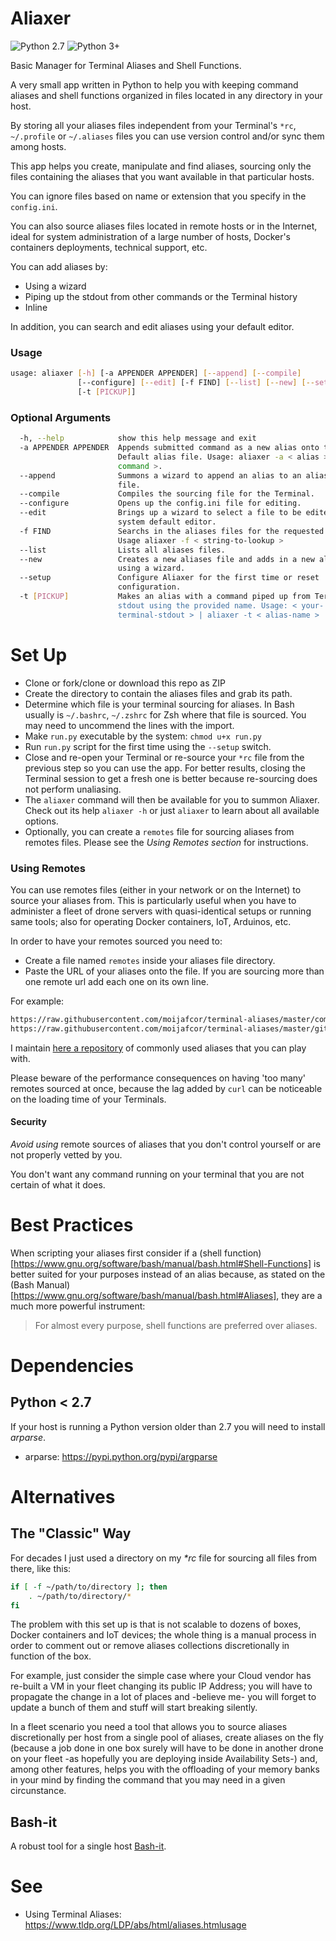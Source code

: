 # Aliaxer

![Python 2.7](https://img.shields.io/badge/Python%202.7--brightgreen.svg)
![Python 3+](https://img.shields.io/badge/Python%203%2B--brightgreen.svg)

Basic Manager for Terminal Aliases and Shell Functions.
    
A very small app written in Python to help you with keeping command aliases and shell functions organized in files located in any directory in your host. 

By storing all your aliases files independent from your Terminal's ```*rc```, ```~/.profile``` or ```~/.aliases``` files you can use version control and/or sync them among hosts.

This app helps you create, manipulate and find aliases, sourcing only the files containing the aliases that you want available in that particular hosts. 

You can ignore files based on name or extension that you specify in the ```config.ini```.

You can also source aliases files located in remote hosts or in the Internet, ideal for system administration of a large number of hosts, Docker's containers deployments, technical support, etc.

You can add aliases by:

- Using a wizard
- Piping up the stdout from other commands or the Terminal history
- Inline

In addition, you can search and edit aliases using your default editor.

### Usage
```bash
usage: aliaxer [-h] [-a APPENDER APPENDER] [--append] [--compile]
               [--configure] [--edit] [-f FIND] [--list] [--new] [--setup]
               [-t [PICKUP]]
```

### Optional Arguments
```bash
  -h, --help            show this help message and exit
  -a APPENDER APPENDER  Appends submitted command as a new alias onto the
                        Default alias file. Usage: aliaxer -a < alias > <
                        command >.
  --append              Summons a wizard to append an alias to an aliases
                        file.
  --compile             Compiles the sourcing file for the Terminal.
  --configure           Opens up the config.ini file for editing.
  --edit                Brings up a wizard to select a file to be edited with
                        system default editor.
  -f FIND               Searchs in the aliases files for the requested term.
                        Usage aliaxer -f < string-to-lookup >
  --list                Lists all aliases files.
  --new                 Creates a new aliases file and adds in a new alias
                        using a wizard.
  --setup               Configure Aliaxer for the first time or reset
                        configuration.
  -t [PICKUP]           Makes an alias with a command piped up from Terminal's
                        stdout using the provided name. Usage: < your-
                        terminal-stdout > | aliaxer -t < alias-name >

```

# Set Up

- Clone or fork/clone or download this repo as ZIP
- Create the directory to contain the aliases files and grab its path.
- Determine which file is your terminal sourcing for aliases. In Bash usually is ```~/.bashrc```, ```~/.zshrc``` for Zsh where that file is sourced. You may need to uncommend the lines with the import.
- Make ```run.py``` executable by the system: ```chmod u+x run.py```
- Run ```run.py``` script for the first time using the ```--setup``` switch.
- Close and re-open your Terminal or re-source your ```*rc``` file from the previous step so you can use the app. For better results, closing the Terminal session to get a fresh one is better because re-sourcing does not perform unaliasing.
- The ```aliaxer``` command will then be available for you to summon Aliaxer. Check out its help ```aliaxer -h``` or just ```aliaxer``` to learn about all available options.
- Optionally, you can create a ```remotes``` file for sourcing aliases from remotes files. Please see the *Using Remotes section* for instructions.

### Using Remotes

You can use remotes files (either in your network or on the Internet) to source your aliases from. This is particularly useful when you have to administer a fleet of drone servers with quasi-identical setups or running same tools; also for operating Docker containers, IoT, Arduinos, etc.
 
In order to have your remotes sourced you need to:

- Create a file named ```remotes``` inside your aliases file directory.
- Paste the URL of your aliases onto the file. If you are sourcing more than one remote url add each one on its own line.

For example:

```txt
https://raw.githubusercontent.com/moijafcor/terminal-aliases/master/common
https://raw.githubusercontent.com/moijafcor/terminal-aliases/master/git-flow
```

I maintain [here a repository](https://github.com/moijafcor/terminal-aliases) of commonly used aliases that you can play with.

Please beware of the performance consequences on having 'too many' remotes sourced at once, because the lag added by ```curl``` can be noticeable on the loading time of your Terminals.

#### Security

*Avoid using* remote sources of aliases that you don't control yourself or are not properly vetted by you. 

You don't want any command running on your terminal that you are not certain of what it does.

# Best Practices

When scripting your aliases first consider if a (shell function)[https://www.gnu.org/software/bash/manual/bash.html#Shell-Functions] is better suited for your purposes instead of an alias because, as stated on the (Bash Manual)[https://www.gnu.org/software/bash/manual/bash.html#Aliases], they are a much more powerful instrument:

> For almost every purpose, shell functions are preferred over aliases.

# Dependencies
## Python < 2.7
If your host is running a Python version older than 2.7 you will need to
install *arparse*.

- arparse: https://pypi.python.org/pypi/argparse

# Alternatives

## The "Classic" Way

For decades I just used a directory on my _*rc_ file for sourcing all files from there, like this:

```bash
if [ -f ~/path/to/directory ]; then
    . ~/path/to/directory/*
fi
```
The problem with this set up is that is not scalable to dozens of boxes, Docker containers and IoT devices; the whole thing is a manual process in order to comment out or remove aliases collections discretionally in function of the box. 

For example, just consider the simple case where your Cloud vendor has re-built a VM in your fleet changing its public IP Address; you will have to propagate the change in a lot of places and -believe me- you will forget to update a bunch of them and stuff will start breaking silently.

In a fleet scenario you need a tool that allows you to source aliases discretionally per host from a single pool of aliases, create aliases on the fly (because a job done in one box surely will have to be done in another drone on your fleet -as hopefully you are deploying inside Availability Sets-) and, among other features, helps you with the offloading of your memory banks in your mind by finding the command that you may need in a given circunstance.

## Bash-it
A robust tool for a single host [Bash-it](https://github.com/Bash-it/bash-it).

# See

- Using Terminal Aliases: https://www.tldp.org/LDP/abs/html/aliases.htmlusage